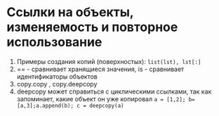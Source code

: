 # Ссылки на объекты, изменяемость и повторное использование

1. Примеры создания копий (поверхностых): `list(lst), lst[:]`
2. == - сравнивает хранящиеся значения, is - сравнивает идентификаторы объектов
3. copy.copy , copy.deepcopy
4. deepcopy может справиться с циклическими ссылками, так как запоминает, какие объект он уже копировал `a = [1,2]; b=[a,3];a.append(b); c = deepcopy(a)`

